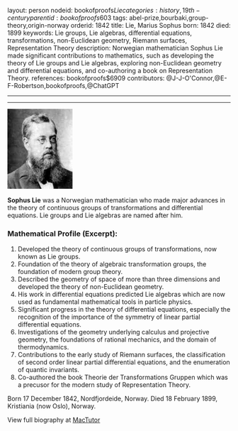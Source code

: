layout: person
nodeid: bookofproofs$Lie
categories: history,19th-century
parentid: bookofproofs$603
tags: abel-prize,bourbaki,group-theory,origin-norway
orderid: 1842
title: Lie, Marius Sophus
born: 1842
died: 1899
keywords: Lie groups, Lie algebras, differential equations, transformations, non-Euclidean geometry, Riemann surfaces, Representation Theory
description: Norwegian mathematician Sophus Lie made significant contributions to mathematics, such as developing the theory of Lie groups and Lie algebras, exploring non-Euclidean geometry and differential equations, and co-authoring a book on Representation Theory.
references: bookofproofs$6909
contributors: @J-J-O'Connor,@E-F-Robertson,bookofproofs,@ChatGPT

---



---

![Lie.jpg](https://github.com/bookofproofs/bookofproofs.github.io/blob/main/_sources/_assets/images/portraits/Lie.jpg?raw=true)

**Sophus Lie** was a Norwegian mathematician who made major advances in the theory of continuous groups of transformations and differential equations. Lie groups and Lie algebras are named after him.

### Mathematical Profile (Excerpt):
1. Developed the theory of continuous groups of transformations, now known as Lie groups. 
2. Foundation of the theory of algebraic transformation groups, the foundation of modern group theory. 
3. Described the geometry of space of more than three dimensions and developed the theory of non-Euclidean geometry.
4. His work in differential equations predicted Lie algebras which are now used as fundamental mathematical tools in particle physics. 
5. Significant progress in the theory of differential equations, especially the recognition of the importance of the symmetry of linear partial differential equations. 
6. Investigations of the geometry underlying calculus and projective geometry, the foundations of rational mechanics, and the domain of thermodynamics. 
7. Contributions to the early study of Riemann surfaces, the classification of second order linear partial differential equations, and the enumeration of quantic invariants.
8. Co-authored the book Theorie der Transformations Gruppen which was a precusor for the modern study of Representation Theory.

Born 17 December 1842, Nordfjordeide, Norway. Died 18 February 1899, Kristiania (now Oslo), Norway.

View full biography at [MacTutor](https://mathshistory.st-andrews.ac.uk/Biographies/Lie/)
